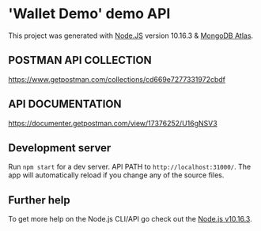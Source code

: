 # 'Wallet Demo' demo API

This project was generated with [Node.JS](https://nodejs.org/en) version 10.16.3 & [MongoDB Atlas](https://www.mongodb.com/cloud/atlas).

## POSTMAN API COLLECTION
https://www.getpostman.com/collections/cd669e7277331972cbdf

## API DOCUMENTATION
https://documenter.getpostman.com/view/17376252/U16gNSV3

## Development server

Run `npm start` for a dev server. API PATH to `http://localhost:31000/`. The app will automatically reload if you change any of the source files.

## Further help

To get more help on the Node.js CLI/API go check out the [Node.js v10.16.3](https://nodejs.org/dist/latest-v10.x/docs/api).
